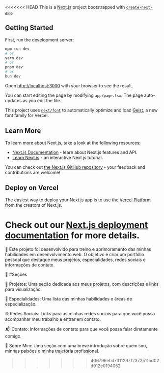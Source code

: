 <<<<<<< HEAD
This is a [Next.js](https://nextjs.org) project bootstrapped with [`create-next-app`](https://nextjs.org/docs/app/api-reference/cli/create-next-app).

## Getting Started

First, run the development server:

```bash
npm run dev
# or
yarn dev
# or
pnpm dev
# or
bun dev
```

Open [http://localhost:3000](http://localhost:3000) with your browser to see the result.

You can start editing the page by modifying `app/page.tsx`. The page auto-updates as you edit the file.

This project uses [`next/font`](https://nextjs.org/docs/app/building-your-application/optimizing/fonts) to automatically optimize and load [Geist](https://vercel.com/font), a new font family for Vercel.

## Learn More

To learn more about Next.js, take a look at the following resources:

- [Next.js Documentation](https://nextjs.org/docs) - learn about Next.js features and API.
- [Learn Next.js](https://nextjs.org/learn) - an interactive Next.js tutorial.

You can check out [the Next.js GitHub repository](https://github.com/vercel/next.js) - your feedback and contributions are welcome!

## Deploy on Vercel

The easiest way to deploy your Next.js app is to use the [Vercel Platform](https://vercel.com/new?utm_medium=default-template&filter=next.js&utm_source=create-next-app&utm_campaign=create-next-app-readme) from the creators of Next.js.

Check out our [Next.js deployment documentation](https://nextjs.org/docs/app/building-your-application/deploying) for more details.
=======
📝 Este projeto foi desenvolvido para treino e aprimoramento das minhas habilidades em desenvolvimento web. O objetivo é criar um portfólio pessoal que destaque meus projetos, especialidades, redes sociais e informações de contato.

🌟 #Seções

📁 Projetos: Uma seção dedicada aos meus projetos, com descrições e links para visualização.

🔧 Especialidades: Uma lista das minhas habilidades e áreas de especialização.

🌐 Redes Sociais: Links para as minhas redes sociais para que você possa acompanhar meu trabalho e entrar em contato.

📬 Contato: Informações de contato para que você possa falar diretamente comigo.

👤 Sobre Mim: Uma seção com uma breve introdução sobre quem sou, minhas paixões e minha trajetória profissional.
>>>>>>> 406796ebd7311297123725115d02d912e0194052
